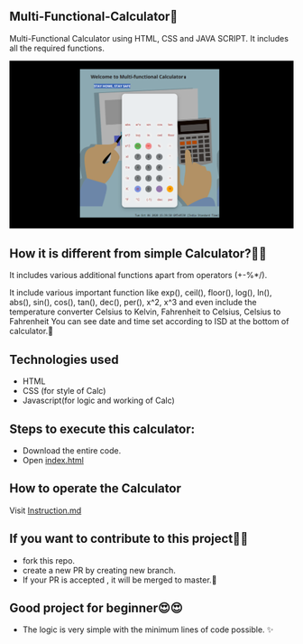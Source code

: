 ## Multi-Functional-Calculator🧮
Multi-Functional Calculator using HTML, CSS and JAVA SCRIPT. It includes all the required functions. 

![](https://github.com/nutanaarohi123/Multi-Functional-Calculator/blob/gh-pages/CaptureCalc.PNG)

## How it is different from simple Calculator?🤷‍♀️
 It includes various additional functions apart from operators (+-%*/).
 
 It include various important function like exp(), ceil(), floor(), log(), ln(), abs(), sin(), cos(), tan(), dec(), per(), x^2, x^3 and even include the temperature converter Celsius to Kelvin, Fahrenheit to Celsius, Celsius to Fahrenheit
 You can see date and time set according to ISD at the bottom of calculator.🎑
 
 
 ## Technologies used
 - HTML 
 - CSS  (for style of Calc)
 - Javascript(for logic and working of Calc)
 
 ## Steps to execute this calculator:
- Download the entire code.
- Open [index.html](https://github.com/nutanaarohi123/Multi-Functional-Calculator/blob/gh-pages/index.html)

## How to operate the Calculator
   Visit [Instruction.md](https://github.com/nutanaarohi123/Multi-Functional-Calculator/blob/gh-pages/Instruction.md)

## If you want to contribute to this project🤷‍♂️ 
  - fork this repo.
  - create a new PR by creating new branch.
  - If your PR is accepted , it will be merged to master.🎉
 
 ## Good project for beginner😍😍
 - The logic is very simple with the minimum lines of code possible. ✨
 
 


